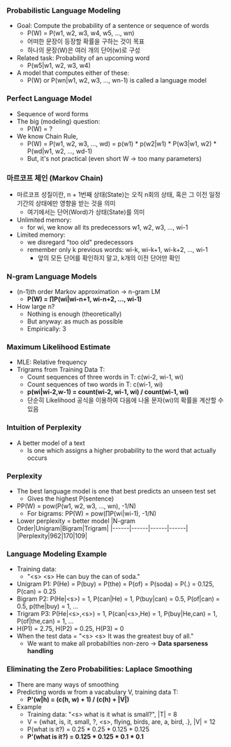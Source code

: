 ### Probabilistic Language Modeling

* Goal: Compute the probability of a sentence or sequence of words
    * P(W) = P(w1, w2, w3, w4, w5, ..., wn)
    * 어떠한 문장이 등장할 확률을 구하는 것이 목표
    * 하나의 문장(W)은 여러 개의 단어(w)로 구성
* Related task: Probability of an upcoming word
    * P(w5|w1, w2, w3, w4)
* A model that computes either of these:
    * P(W) or P(wn|w1, w2, w3, ..., wn-1) is called a language model

### Perfect Language Model

* Sequence of word forms
* The big (modeling) question:
    * P(W) = ?
* We know Chain Rule,
    * P(W) = P(w1, w2, w3, ..., wd) = p(w1) * p(w2|w1) * P(w3|w1, w2) * P(wd|w1, w2, ..., wd-1)
    * But, it's not practical (even short W → too many parameters)

### 마르코프 체인 (Markov Chain)

* 마르코프 성질이란, n + 1번째 상태(State)는 오직 n회의 상태, 혹은 그 이전 일정 기간의 상태에만 영향을 받는 것을 의미
    * 여기에서는 단어(Word)가 상태(State)를 의미
* Unlimited memory:
    * for wi, we know all its predecessors w1, w2, w3, ..., wi-1
* Limited memory:
    * we disregard "too old" predecessors
    * remember only k previous words: wi-k, wi-k+1, wi-k+2, ..., wi-1
        * 앞의 모든 단어를 확인하지 말고, k개의 이전 단어만 확인

### N-gram Language Models

* (n-1)th order Markov approximation → n-gram LM
    * <b>P(W) = ∏P(wi|wi-n+1, wi-n+2, ..., wi-1)</b>
* How large n?
    * Nothing is enough (theoretically)
    * But anyway: as much as possible
    * Empirically: 3

### Maximum Likelihood Estimate

* MLE: Relative frequency
* Trigrams from Training Data T:
    * Count sequences of three words in T: c(wi-2, wi-1, wi)
    * Count sequences of two words in T: c(wi-1, wi)
    * <b>p(wi|wi-2,w-1) = count(wi-2, wi-1, wi) / count(wi-1, wi)</b>
    * 단순히 Likelihood 공식을 이용하여 다음에 나올 문자(wi)의 확률을 계산할 수 있음

### Intuition of Perplexity

* A better model of a text
    * Is one which assigns a higher probability to the word that actually occurs

### Perplexity

* The best language model is one that best predicts an unseen test set
    * Gives the highest P(sentence)
* PP(W) = pow(P(w1, w2, w3, ..., wn), -1/N)
    * For bigrams: PP(W) = pow(∏P(wi|wi-1), -1/N)
* Lower perplexity = better model
|N-gram Order|Unigram|Bigram|Trigram|
|------|------|------|------|
|Perplexity|962|170|109|

### Language Modeling Example

* Training data:
    * "\<s\> \<s\> He can buy the can of soda."
* Unigram P1: P(He) = P(buy) = P(the) = P(of) = P(soda) = P(.) = 0.125, P(can) = 0.25
* Bigram P2: P(He|\<s\>) = 1, P(can|He) = 1, P(buy|can) = 0.5, P(of|can) = 0.5, p(the|buy) = 1, ...
* Trigram P3: P(He|\<s\>,\<s\>) = 1, P(can|\<s\>,He) = 1, P(buy|He,can) = 1, P(of|the,can) = 1, ...
* H(P1) = 2.75, H(P2) = 0.25, H(P3) = 0
* When the test data = "\<s\> \<s\> It was the greatest buy of all."
    * We want to make all probabilties non-zero → <b>Data sparseness handling</b>

### Eliminating the Zero Probabilities: Laplace Smoothing

* There are many ways of smoothing
* Predicting words w from a vacabulary V, training data T:
    * <b>P'(w|h) = (c(h, w) + 1) / (c(h) + |V|)</b>
* Example
    * Training data: "\<s\> what is it what is small?", |T| = 8
    * V = {what, is, it, small, ?, \<s\>, flying, birds, are, a, bird, .}, |V| = 12
    * P(what is it?) = 0.25 * 0.25 * 0.125 * 0.125
    * <b>P'(what is it?) = 0.125 * 0.125 * 0.1 * 0.1</b>
